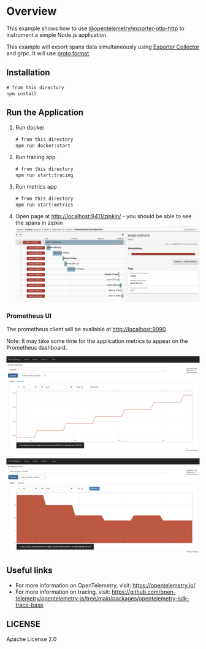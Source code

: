 # Overview

<!-- TODO: This example needs an update. -->

This example shows how to use [@opentelemetry/exporter-otlp-http](https://github.com/open-telemetry/opentelemetry-js/tree/main/experimental/packages/opentelemetry-exporter-otlp-http) to instrument a simple Node.js application.

This example will export spans data simultaneously using [Exporter Collector](https://github.com/open-telemetry/opentelemetry-js/tree/main/experimental/packages/opentelemetry-exporter-otlp-http) and grpc. It will use [proto format](https://github.com/open-telemetry/opentelemetry-proto).

## Installation

```shell script
# from this directory
npm install
```

## Run the Application

1. Run docker

    ```shell script
    # from this directory
    npm run docker:start
    ```

2. Run tracing app

    ```shell script
    # from this directory
    npm run start:tracing
    ```

3. Run metrics app

    ```shell script
    # from this directory
    npm run start:metrics
    ```

4. Open page at <http://localhost:9411/zipkin/> -  you should be able to see the spans in zipkin
![Screenshot of the running example](images/spans.png)

### Prometheus UI

The prometheus client will be available at <http://localhost:9090>.

Note: It may take some time for the application metrics to appear on the Prometheus dashboard.

<p align="center"><img src="../prometheus/images/prom-counter.png?raw=true"/></p>
<p align="center"><img src="../prometheus/images/prom-updowncounter.png?raw=true"/></p>

## Useful links

- For more information on OpenTelemetry, visit: <https://opentelemetry.io/>
- For more information on tracing, visit: <https://github.com/open-telemetry/opentelemetry-js/tree/main/packages/opentelemetry-sdk-trace-base>

## LICENSE

Apache License 2.0
